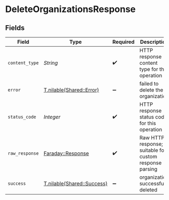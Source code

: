 # DeleteOrganizationsResponse


## Fields

| Field                                                                       | Type                                                                        | Required                                                                    | Description                                                                 |
| --------------------------------------------------------------------------- | --------------------------------------------------------------------------- | --------------------------------------------------------------------------- | --------------------------------------------------------------------------- |
| `content_type`                                                              | *String*                                                                    | :heavy_check_mark:                                                          | HTTP response content type for this operation                               |
| `error`                                                                     | [T.nilable(Shared::Error)](../../models/shared/error.md)                    | :heavy_minus_sign:                                                          | failed to delete the organization                                           |
| `status_code`                                                               | *Integer*                                                                   | :heavy_check_mark:                                                          | HTTP response status code for this operation                                |
| `raw_response`                                                              | [Faraday::Response](https://www.rubydoc.info/gems/faraday/Faraday/Response) | :heavy_check_mark:                                                          | Raw HTTP response; suitable for custom response parsing                     |
| `success`                                                                   | [T.nilable(Shared::Success)](../../models/shared/success.md)                | :heavy_minus_sign:                                                          | organization successfully deleted                                           |
